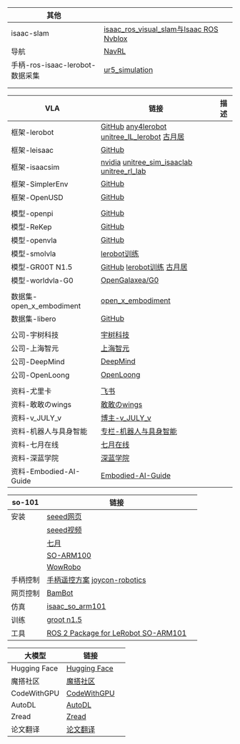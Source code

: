 | 其他                            |                                                              |      |
| ------------------------------- | ------------------------------------------------------------ | ---- |
| isaac-slam                      | [isaac_ros_visual_slam与Isaac ROS Nvblox](https://www.bilibili.com/video/BV14jBRYNE93/?spm_id_from=333.337.search-card.all.click&vd_source=d91bffd2a7a6acff9ff536f2f1332429) |      |
| 导航                            | [NavRL](https://github.com/Zhefan-Xu/NavRL)                  |      |
| 手柄-ros-isaac-lerobot-数据采集 | [ur5_simulation](https://www.youtube.com/watch?v=eO5wMzw9LeQ) |      |
|                                 |                                                              |      |
|                                 |                                                              |      |

| VLA                      | 链接                                                         | 描述 |
| ------------------------ | ------------------------------------------------------------ | ---- |
| 框架-lerobot             | [GitHub](https://github.com/huggingface/lerobot)   [any4lerobot](https://github.com/Tavish9/any4lerobot)   [unitree_IL_lerobot](https://github.com/unitreerobotics/unitree_IL_lerobot)   [古月居](https://www.guyuehome.com/detail?id=1938233439339741186) |      |
| 框架-leisaac             | [GitHub](https://github.com/LightwheelAI/leisaac/tree/main)  |      |
| 框架-isaacsim            | [nvidia](https://github.com/Lifelong-Robot-Learning/LIBERO)   [unitree_sim_isaaclab](https://github.com/unitreerobotics/unitree_sim_isaaclab/tree/main)   [unitree_rl_lab](https://github.com/unitreerobotics/unitree_rl_lab) |      |
| 框架-SimplerEnv          | [GitHub](https://github.com/simpler-env/SimplerEnv?tab=readme-ov-file) |      |
| 框架-OpenUSD             | [GitHub](https://github.com/PixarAnimationStudios/OpenUSD)   |      |
|                          |                                                              |      |
| 模型-openpi              | [GitHub](https://github.com/Physical-Intelligence/openpi)    |      |
| 模型-ReKep               | [GitHub](https://github.com/huangwl18/ReKep)                 |      |
| 模型-openvla             | [GitHub](https://github.com/openvla/openvla)                 |      |
| 模型-smolvla             | [lerobot训练](https://huggingface.co/blog/smolvla)           |      |
| 模型-GR00T N1.5          | [GitHub](https://github.com/NVIDIA/Isaac-GR00T)  [lerobot训练](https://huggingface.co/blog/nvidia/gr00t-n1-5-so101-tuning)   [古月居](https://www.guyuehome.com/detail?id=1943901579843272705) |      |
| 模型-worldvla-G0         | [OpenGalaxea/G0](https://github.com/OpenGalaxea/G0/tree/main) |      |
|                          |                                                              |      |
| 数据集-open_x_embodiment | [open_x_embodiment](https://github.com/google-deepmind/open_x_embodiment) |      |
| 数据集-libero            | [GitHub](https://github.com/Lifelong-Robot-Learning/LIBERO)  |      |
|                          |                                                              |      |
| 公司-宇树科技            | [宇树科技](https://www.unitree.com/cn)                       |      |
| 公司-上海智元            | [上海智元](https://www.zhiyuan-robot.com/)                   |      |
| 公司-DeepMind            | [DeepMind](https://deepmind.google/discover/blog/)           |      |
| 公司-OpenLoong           | [OpenLoong](https://www.openloong.org.cn/cn)                 |      |
|                          |                                                              |      |
| 资料-尤里卡              | [飞书](https://dcntch0yoc4t.feishu.cn/next/messenger)        |      |
| 资料-敢敢のwings         | [敢敢のwings](https://www.guyuehome.com/userDetail?id=1824721785539334146) |      |
| 资料-v_JULY_v            | [博主-v_JULY_v](https://blog.csdn.net/v_JULY_v?type=blog)    |      |
| 资料-机器人与具身智能    | [专栏-机器人与具身智能](https://blog.csdn.net/2506_90492529/category_12978237.html) |      |
| 资料-七月在线            | [七月在线](https://www.julyedu.com/)                         |      |
| 资料-深蓝学院            | [深蓝学院](https://www.shenlanxueyuan.com/)                  |      |
| 资料-Embodied-AI-Guide   | [Embodied-AI-Guide](https://github.com/TianxingChen/Embodied-AI-Guide) |      |

| so-101   | 链接                                                         |      |
| -------- | ------------------------------------------------------------ | ---- |
| 安装     | [seeed网页](https://wiki.seeedstudio.com/cn/lerobot_so100m_new/#数据集制作采集) |      |
|          | [seeed视频](https://www.bilibili.com/video/BV1NybhzREop?spm_id_from=333.788.videopod.sections&vd_source=d91bffd2a7a6acff9ff536f2f1332429) |      |
|          | [七月](https://blog.csdn.net/v_JULY_v/article/details/139692392) |      |
|          | [SO-ARM100](https://blog.csdn.net/Only_Wolfy/article/details/148438626) |      |
|          | [WowRobo](https://wiki.wowrobo.com/zh/home)                  |      |
| 手柄控制 | [手柄遥控方案](https://www.bilibili.com/video/BV1xRc6eHEvL?spm_id_from=333.788.videopod.sections&vd_source=d91bffd2a7a6acff9ff536f2f1332429)   [joycon-robotics](https://github.com/box2ai-robotics/joycon-robotics) |      |
| 网页控制 | [BamBot](https://bambot.org/)                                |      |
| 仿真     | [isaac_so_arm101](https://github.com/MuammerBay/isaac_so_arm101) |      |
| 训练     | [groot n1.5](https://zhuanlan.zhihu.com/p/1938339457687356969) |      |
| 工具     | [ROS 2 Package for LeRobot SO-ARM101](https://github.com/Pavankv92/lerobot_ws) |      |

| 大模型       | 链接                                                    |      |
| ------------ | ------------------------------------------------------- | ---- |
| Hugging Face | [Hugging Face](https://huggingface.co/)                 |      |
| 魔搭社区     | [魔搭社区](https://modelscope.cn/my/overview)           |      |
| CodeWithGPU  | [CodeWithGPU](https://www.codewithgpu.com/image)        |      |
| AutoDL       | [AutoDL](https://www.autodl.com/machine/list)           |      |
| Zread        | [Zread](https://zread.ai/)                              |      |
| 论文翻译     | [论文翻译](https://www.julyedu.com/#exercise-container) |      |

